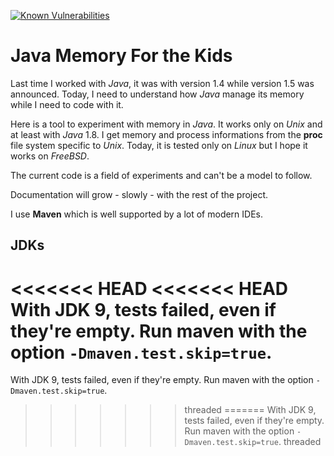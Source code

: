 [![Known Vulnerabilities](https://snyk.io/test/github/bernardtatin/javamemoryforthekids/badge.svg?targetFile=pom.xml)](https://snyk.io/test/github/bernardtatin/javamemoryforthekids?targetFile=pom.xml)

# Java Memory For the Kids

Last time I worked with _Java_, it was with version 1.4 while version 1.5 was announced. Today, I need to understand how _Java_ manage its memory while I need to code with it.

Here is a tool to experiment with memory in _Java_. It works only on _Unix_ and at least with _Java_ 1.8. I get memory and process informations from the **proc** file system specific to _Unix_. Today, it is tested only on _Linux_ but I hope it works on _FreeBSD_.

The current code is a field of experiments and can't be a model to follow. 

Documentation will grow - slowly - with the rest of the project. 

I use **Maven** which is well supported by a lot of modern IDEs. 

## JDKs

<<<<<<< HEAD
<<<<<<< HEAD
With **JDK 9**, tests failed, even if they're empty. Run **maven** with the option `-Dmaven.test.skip=true`.
=======
With JDK 9, tests failed, even if they're empty. Run maven with the option `-Dmaven.test.skip=true`.
>>>>>>> threaded
=======
With JDK 9, tests failed, even if they're empty. Run maven with the option `-Dmaven.test.skip=true`.
>>>>>>> threaded
